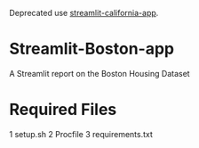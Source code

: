 Deprecated use [streamlit-california-app](https://github.com/sgoede/streamlit-california-app).
# Streamlit-Boston-app
A Streamlit report on the Boston Housing Dataset

# Required Files
1 setup.sh
2 Procfile
3 requirements.txt

